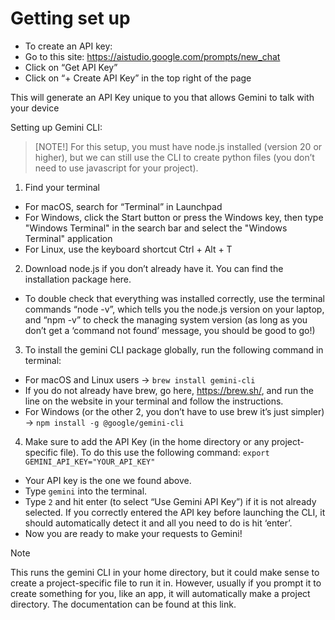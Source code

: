 # Getting set up
- To create an API key:
- Go to this site: https://aistudio.google.com/prompts/new_chat
- Click on “Get API Key”
- Click on “+ Create API Key” in the top right of the page

This will generate an API Key unique to you that allows Gemini to talk with your device

Setting up Gemini CLI:
> [NOTE!]
> For this setup, you must have node.js installed (version 20 or higher), but we can still use the CLI to create python files (you don’t need to use javascript for your project). 

1. Find your terminal
- For macOS, search for “Terminal” in Launchpad
- For Windows, click the Start button or press the Windows key, then type "Windows Terminal" in the search bar and select the "Windows Terminal" application
- For Linux, use the keyboard shortcut Ctrl + Alt + T

2. Download node.js if you don’t already have it. You can find the installation package here.
- To double check that everything was installed correctly, use the terminal commands  “node -v”, which tells you the node.js version on your laptop, and “npm -v” to check the managing system version (as long as you don’t get a ‘command not found’ message, you should be good to go!)

3. To install the gemini CLI package globally, run the following command in terminal:
- For macOS and Linux users → `brew install gemini-cli`
- If you do not already have brew, go here, https://brew.sh/, and run the line on the website in your terminal and follow the instructions. 
- For Windows (or the other 2, you don’t have to use brew it’s just simpler) →
`npm install -g @google/gemini-cli`

4. Make sure to add the API Key (in the home directory or any project-specific file). To do this use the following command: `export GEMINI_API_KEY="YOUR_API_KEY"`
- Your API key is the one we found above. 
- Type `gemini` into the terminal.
- Type `2` and hit enter (to select “Use Gemini API Key”) if it is not already selected. If you correctly entered the API key before launching the CLI, it should automatically detect it and all you need to do is hit ‘enter’.
- Now you are ready to make your requests to Gemini!

> [!NOTE]
> This runs the gemini CLI in your home directory, but it could make sense to create a project-specific file to run it in. However, usually if you prompt it to create something for you, like an app, it will automatically make a project directory. The documentation can be found at this link. 